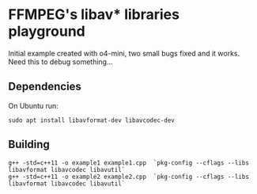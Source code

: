 # FFMPEG's libav* libraries playground

Initial example created with o4-mini, two small bugs fixed and it works. Need this to debug something...

## Dependencies

On Ubuntu run:

```
sudo apt install libavformat-dev libavcodec-dev
```

## Building

```
g++ -std=c++11 -o example1 example1.cpp  `pkg-config --cflags --libs libavformat libavcodec libavutil`
g++ -std=c++11 -o example2 example2.cpp  `pkg-config --cflags --libs libavformat libavcodec libavutil`
```
